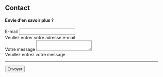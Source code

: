 <body class="bg-light">
    <div class="container">
        <div class="py-5 text-center">
            <h2>Contact</h2>
        </div>
        <div class="row">
            <div class="col-md-12 order-md-1">
                <h4 class="mb-3">Envie d'en savoir plus ?</h4>
                <form class="needs-validation" id="contact-form" action="https://formspree.io/xzbjrzbr" method="POST"
                    novalidate>
                    <div class="mb-3">
                        <label for="_replyto" class="required-label">E-mail</label>
                        <input type="email" class="form-control" id="_replyto" name="_replyto" placeholder="" required>
                        <div class="invalid-feedback">
                            Veullez entrer votre adresse e-mail
                        </div>
                    </div>
                    <div class="mb-3">
                        <label for="contactMessage" class="required-label">Votre message</label>
                        <textarea class="form-control" id="contactMessage" name="contactMessage" placeholder=""
                            required></textarea>
                        <div class="invalid-feedback">
                            Veuillez entrez votre message
                        </div>
                    </div>
                    <hr class="mb-4">
                    <button class="btn btn-primary btn-lg btn-block" type="submit" id="submit-btn">Envoyer</button>
                </form>
            </div>
        </div>
    </div>
</body>
